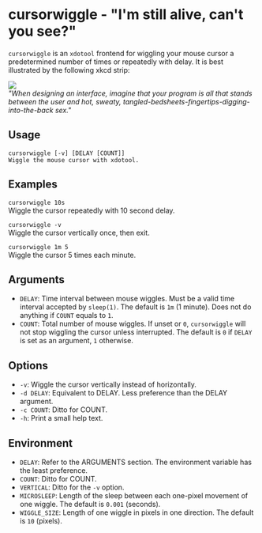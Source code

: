 cursorwiggle - "I'm still alive, can't you see?"
================================================
`cursorwiggle` is an `xdotool` frontend for wiggling your mouse cursor a
predetermined number of times or repeatedly with delay. It is best illustrated
by the following xkcd strip:

[![](https://imgs.xkcd.com/comics/command_line_fu.png)<br>](https://xkcd.com/196/)
_"When designing an interface, imagine that your program is all that stands
between the user and hot, sweaty,
tangled-bedsheets-fingertips-digging-into-the-back sex."_

Usage
-----
```
cursorwiggle [-v] [DELAY [COUNT]]
Wiggle the mouse cursor with xdotool.
```

Examples
--------
`cursorwiggle 10s`<br>
Wiggle the cursor repeatedly with 10 second delay.

`cursorwiggle -v`<br>
Wiggle the cursor vertically once, then exit.

`cursorwiggle 1m 5`<br>
Wiggle the cursor 5 times each minute.

Arguments
---------
+ `DELAY`: Time interval between mouse wiggles. Must be a valid time interval
  accepted by `sleep(1)`. The default is `1m` (1 minute). Does not do anything
  if `COUNT` equals to `1`.
+ `COUNT`: Total number of mouse wiggles. If unset or `0`, `cursorwiggle` will
   not stop wiggling the cursor unless interrupted. The default is `0`
   if `DELAY` is set as an argument, `1` otherwise.

Options
-------
+ `-v`: Wiggle the cursor vertically instead of horizontally.
+ `-d DELAY`: Equivalent to DELAY. Less preference than the DELAY argument.
+ `-c COUNT`: Ditto for COUNT.
+ `-h`: Print a small help text.

Environment
-----------
+ `DELAY`: Refer to the ARGUMENTS section. The environment variable has
  the least preference.
+ `COUNT`: Ditto for COUNT.
+ `VERTICAL`: Ditto for the `-v` option.
+ `MICROSLEEP`: Length of the sleep between each one-pixel movement of
  one wiggle. The default is `0.001` (seconds).
+ `WIGGLE_SIZE`: Length of one wiggle in pixels in one direction. The default
  is `10` (pixels).
